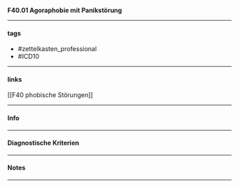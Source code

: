 __F40.01 Agoraphobie mit Panikstörung__

___________________________________________
#### tags

- #zettelkasten_professional
- #ICD10 
___________________________________________
#### links

[[F40 phobische Störungen]]

___________________________________________
#### Info

___________________________________________
#### Diagnostische Kriterien

___________________________________________
#### Notes

___________________________________________

